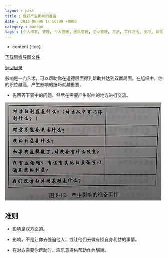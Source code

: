 ```yaml
---
layout : post
title : 做好产生影响的准备
date : 2013-06-06 14:50:00 +0800
category : manage
tags : [个人博客, 管理, 个人管理, 团队管理, 企业管理, 方法, 工作方法, 技巧, 自我提升]
---
```


* content
{:toc}


[下载思维导图文件](https://docs.google.com/file/d/0B7UFT4BR96esLUlIVlRua01pQ00/edit?usp=sharing)

[返回目录](/manage/2013/04/07/Behind-closed-doors-secrets-of-great-management/)

影响是一门艺术，可以帮助你在道德层面得到帮助并达到双赢局面。在组织中，你的职位越高，产生影响的技巧就越重要。

- 先回答下表中的问题，然后在需要产生影响的地方进行交流。

![](/blogImages/20130606Ready-for-impact/cQBD8.jpg "产生影响的准备工作")

## 准则

- 影响是双方面的。

- 影响，不是让你去强迫他人，或让他们去做有损自身利益的事情。

- 在对方需要你帮助时，应乐意提供帮助作为酬谢。